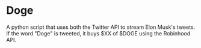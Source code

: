 # Doge
A python script that uses both the Twitter API to stream Elon Musk's tweets. If the word "Doge" is tweeted,  it buys $XX of $DOGE using the Robinhood API.
